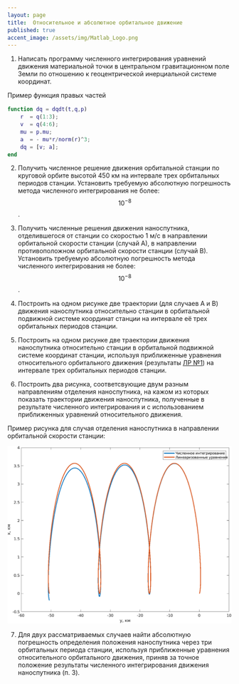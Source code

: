 ```yaml
---
layout: page
title:  Относительное и абсолютное орбитальное движение
published: true
accent_image: /assets/img/Matlab_Logo.png
---
```


1. Написать программу численного интегрирования уравнений движения материальной точки в центральном гравитационном поле Земли по отношению к геоцентрической инерциальной системе координат.

Пример функция правых частей

~~~matlab
function dq = dqdt(t,q,p)    
    r  = q(1:3);    
    v  = q(4:6);    
    mu = p.mu;
    a  = - mu*r/norm(r)^3;
    dq = [v; a];
end
~~~

2. Получить численное решение движения орбитальной станции по круговой орбите высотой 450 км на интервале трех орбитальных периодов станции. Установить требуемую абсолютную погрешность  метода численного интегрирования не более: $$10^{-8}$$. 

3. Получить численные решения движения наноспутника, отделившегося от станции со скоростью 1 м/с в направлении орбитальной скорости станции (случай А), в направлении противоположном орбитальной скорости станции (случай В). Установить требуемую абсолютную погрешность  метода численного интегрирования не более: $$10^{-8}$$.  

4. Построить на одном рисунке две траектории (для случаев А и В) движения наноспутника относительно станции в орбитальной подвижной системе координат станции на интервале её трех орбитальных периодов станции.

5. Построить на одном рисунке две траектории движения наноспутника относительно станции в орбитальной подвижной системе координат станции, используя приближенные уравнения  относительного орбитального движения (результаты [ЛР №1](../lab_hill_frame)) на интервале трех орбитальных периодов станции.

6. Построить два рисунка, соответсвующие двум разным направлениям отделения наноспутника, на кажом из которых показать траектории движения наноспутника, полученные в результате численного интегрирования и с использованием приближенных уравнений относительного движения. 

Пример рисунка для случая отделения наноспутника в направлении орбитальной скорости станции:

![Image](orbital.png)

7. Для двух рассматриваемых случаев найти абсолютную погрешность определения положения наноспутника через три орбитальных периода станции, используя приближенные уравнения относительного орбитального движения, приняв за точное положение результаты численного интегрирования движения наноспутника (п. 3).   
 